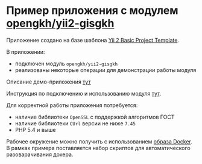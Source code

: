 # Пример приложения с модулем [opengkh/yii2-gisgkh](https://github.com/opengkh/yii2-gisgkh)

Приложение создано на базе шаблона [Yii 2 Basic Project Template](https://github.com/yiisoft/yii2-app-basic).

В приложении:
 
- подключен модуль `opengkh/yii2-gisgkh`
- реализованы некоторые операции для демонстрации работы модуля

Описание демо-приложения [тут](/app/readme.md)  

Инструкция по подключению и использованию модуля [тут](https://github.com/opengkh/yii2-gisgkh/blob/master/README.md).

Для корректной работы приложения потребуется:
 
- наличие библиотеки `OpenSSL` с поддержкой алгоритмов ГОСТ
- наличие библиотеки `CUrl` версии не ниже `7.45`
- PHP 5.4 и выше

Рабочее окружение можно получить с использованием [образа Docker](/docker/readme.md). 
В рамках примера поставляется набор скриптов для автоматического разоварачивания докера.

